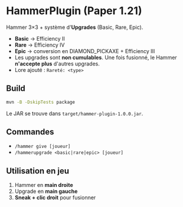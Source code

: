 # HammerPlugin (Paper 1.21)

Hammer 3×3 + système d'**Upgrades** (Basic, Rare, Epic).
- **Basic** → Efficiency II
- **Rare** → Efficiency IV
- **Epic** → conversion en DIAMOND_PICKAXE + Efficiency III
- Les upgrades sont **non cumulables**. Une fois fusionné, le Hammer **n'accepte plus** d'autres upgrades.
- Lore ajouté : `Rareté: <type>`

## Build
```bash
mvn -B -DskipTests package
```
Le JAR se trouve dans `target/hammer-plugin-1.0.0.jar`.

## Commandes
- `/hammer give [joueur]`
- `/hammerupgrade <basic|rare|epic> [joueur]`

## Utilisation en jeu
1. Hammer en **main droite**  
2. Upgrade en **main gauche**  
3. **Sneak + clic droit** pour fusionner
